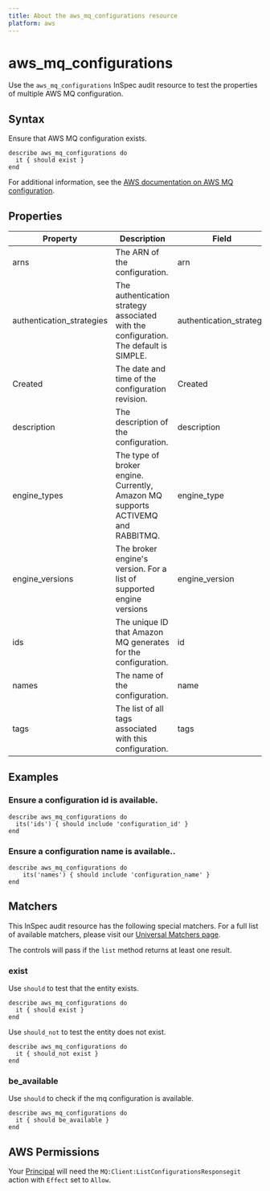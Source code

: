 ```yaml
---
title: About the aws_mq_configurations resource
platform: aws
---
```


# aws\_mq\_configurations

Use the `aws_mq_configurations` InSpec audit resource to test the properties of multiple AWS MQ configuration.

## Syntax

Ensure that AWS MQ configuration exists.

    describe aws_mq_configurations do
      it { should exist }
    end

For additional information, see the [AWS documentation on AWS MQ configuration](https://docs.aws.amazon.com/AWSCloudFormation/latest/UserGuide/aws-resource-amazonmq-configuration.html).

## Properties

| Property | Description| Field|
| --- | --- | --- |
| arns | The ARN of the configuration.| arn |
| authentication_strategies |  The authentication strategy associated with the configuration. The default is SIMPLE.| authentication_strategy |
| Created | The date and time of the configuration revision. | Created |
| description | The description of the configuration. | description |
| engine_types | The type of broker engine. Currently, Amazon MQ supports ACTIVEMQ and RABBITMQ. | engine_type |
| engine_versions |  The broker engine's version. For a list of supported engine versions | engine_version |
| ids | The unique ID that Amazon MQ generates for the configuration. | id |
| names |  The name of the configuration.  | name |
| tags | The list of all tags associated with this configuration. | tags |

## Examples

### Ensure a configuration id is available.

    describe aws_mq_configurations do
      its('ids') { should include 'configuration_id' }
    end

### Ensure a configuration name is available..

    describe aws_mq_configurations do
        its('names') { should include 'configuration_name' }
    end

## Matchers

This InSpec audit resource has the following special matchers. For a full list of available matchers, please visit our [Universal Matchers page](https://www.inspec.io/docs/reference/matchers/).

The controls will pass if the `list` method returns at least one result.

### exist

Use `should` to test that the entity exists.

    describe aws_mq_configurations do
      it { should exist }
    end

Use `should_not` to test the entity does not exist.

    describe aws_mq_configurations do
      it { should_not exist }
    end

### be_available

Use `should` to check if the mq configuration is available.

    describe aws_mq_configurations do
      it { should be_available }
    end

## AWS Permissions

Your [Principal](https://docs.aws.amazon.com/IAM/latest/UserGuide/intro-structure.html#intro-structure-principal) will need the `MQ:Client:ListConfigurationsResponsegit ` action with `Effect` set to `Allow`.
